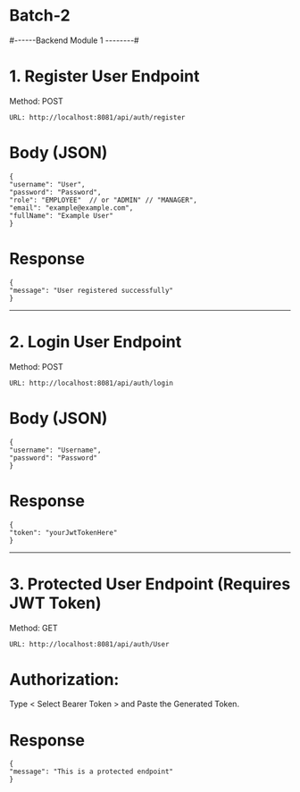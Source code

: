 # Batch-2

#------Backend Module 1 --------#

# 1. Register User Endpoint
Method: POST

    URL: http://localhost:8081/api/auth/register
# Body (JSON)

    {
    "username": "User",
    "password": "Password",
    "role": "EMPLOYEE"  // or "ADMIN" // "MANAGER",
    "email": "example@example.com",
    "fullName": "Example User"
    }
    
# Response
    {
    "message": "User registered successfully"
    }

_____________________________________________________________
# 2. Login User Endpoint
Method: POST

    URL: http://localhost:8081/api/auth/login

# Body (JSON)
    {
    "username": "Username",
    "password": "Password"
    }

# Response

    {
    "token": "yourJwtTokenHere"
    }
_____________________________________________________________
# 3. Protected User Endpoint (Requires JWT Token)
Method: GET

    URL: http://localhost:8081/api/auth/User

# Authorization: 
Type < Select Bearer Token > and Paste the Generated Token.

# Response

    {
    "message": "This is a protected endpoint"
    }

